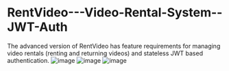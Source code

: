 # RentVideo---Video-Rental-System--JWT-Auth
The advanced version of RentVideo has feature requirements for managing video rentals (renting and returning videos) and stateless JWT based authentication.
![image](https://github.com/user-attachments/assets/b1034b85-478b-4ee8-82be-e6bc5bc0ef81)
![image](https://github.com/user-attachments/assets/eb6f7cf2-7f05-4350-9782-69f69dd9c020)
![image](https://github.com/user-attachments/assets/f9171342-1933-4b1a-8211-5e8b21e2b6ff)
